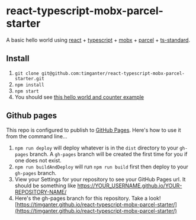 # react-typescript-mobx-parcel-starter
A basic hello world using [react](//reactjs.org/) + [typescript](//www.typescriptlang.org/) + [mobx](https://mobx.js.org) + [parcel](//parceljs.org/) + [ts-standard](//github.com/standard/ts-standard).

## Install

1. `git clone git@github.com:timganter/react-typescript-mobx-parcel-starter.git`
1. `npm install`
1. `npm start`
1. You should see [this hello world and counter example](https://timganter.github.io/react-typescript-mobx-parcel-starter/)

## Github pages

This repo is configured to publish to [GitHub Pages](https://docs.github.com/en/pages/getting-started-with-github-pages/creating-a-github-pages-site). Here's how to use it from the command line...

1. `npm run deploy` will deploy whatever is in the `dist` directory to your `gh-pages` branch. A `gh-pages` branch will be created the first time for you if one does not exist.
1. `npm run buildAndDeploy` will run `npm run build` first then deploy to your `gh-pages` branch. 
1. View your Settings for your repository to see your GitHub Pages url. It should be something like https://YOUR_USERNAME.github.io/YOUR-REPOSITORY-NAME/ 
1. Here's the gh-pages branch for this repository. Take a look! [https://timganter.github.io/react-typescript-mobx-parcel-starter/](https://timganter.github.io/react-typescript-mobx-parcel-starter/)